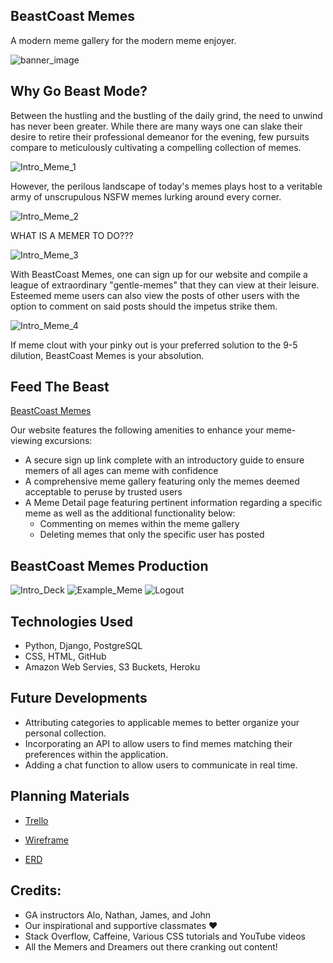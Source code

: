 ## BeastCoast Memes
A modern meme gallery for the modern meme enjoyer.

![banner_image](https://i.imgur.com/s079XFj.png)

## Why Go Beast Mode?
Between the hustling and the bustling of the daily grind, the need to unwind has never been greater. While there are many ways one can slake their
desire to retire their professional demeanor for the evening, few pursuits compare to meticulously cultivating a compelling collection of memes.

![Intro_Meme_1](https://i.imgur.com/b3Yqvrw.png)

However, the perilous landscape of today's memes plays host to a veritable army of unscrupulous NSFW memes lurking around every corner.

![Intro_Meme_2](https://i.imgur.com/02UbH3k.png)

WHAT IS A MEMER TO DO???

![Intro_Meme_3](https://i.imgur.com/KnogvCp.png)

With BeastCoast Memes, one can sign up for our website and compile a league of extraordinary "gentle-memes" that they can view at their leisure. Esteemed meme users can also view the posts of other users with the option to comment on said posts should the impetus strike them.

![Intro_Meme_4](https://i.imgur.com/2yGh3FA.png)

If meme clout with your pinky out is your preferred solution to the 9-5 dilution, BeastCoast Memes is your absolution.

## Feed The Beast
[BeastCoast Memes](https://beastcoastmeme.herokuapp.com/)

Our website features the following amenities to enhance your meme-viewing excursions:

- A secure sign up link complete with an introductory guide to ensure memers of all ages can meme with confidence
- A comprehensive meme gallery featuring only the memes deemed acceptable to peruse by trusted users
- A Meme Detail page featuring pertinent information regarding a specific meme as well as the additional functionality below:
    * Commenting on memes within the meme gallery
    * Deleting memes that only the specific user has posted

## BeastCoast Memes Production

![Intro_Deck](https://i.imgur.com/ja3xda0.png)
![Example_Meme](https://i.imgur.com/LjExFFj.png)
![Logout](https://i.imgur.com/JAYoByT.png)


## Technologies Used
* Python, Django, PostgreSQL
* CSS, HTML, GitHub
* Amazon Web Servies, S3 Buckets, Heroku

## Future Developments
* Attributing categories to applicable memes to better organize your personal collection.
* Incorporating an API to allow users to find memes matching their preferences within the application.
* Adding a chat function to allow users to communicate in real time.

## Planning Materials
* [Trello](https://trello.com/b/dxhxmu6v/team-beastcoast-justin/)

* [Wireframe](https://whimsical.com/meme-app-3MVtQ51XkRBXERxYXim7cd/)

* [ERD](https://lucid.app/lucidchart/9db696fc-1050-4ebd-a5e9-01dad4d9b85e/edit?page=0_0&invitationId=inv_7983dfab-6925-4099-932a-232ac4833be7#/)

## Credits:

* GA instructors Alo, Nathan, James, and John
* Our inspirational and supportive classmates ♥️
* Stack Overflow, Caffeine, Various CSS tutorials and YouTube videos
* All the Memers and Dreamers out there cranking out content!
